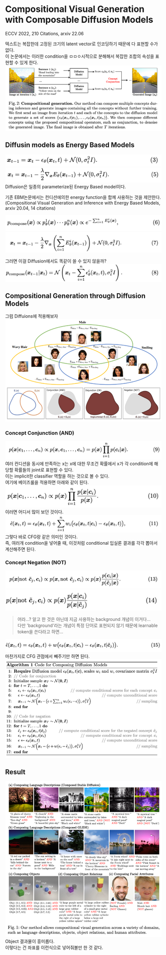 Compositional Visual Generation with Composable Diffusion Models
===
ECCV 2022, 210 Citations, arxiv 22.06
  
텍스트는 복잡한데 고정된 크기의 latent vector로 인코딩하기 때문에 다 표현할 수가 없다.  
이 논문에서는 이러한 condition을 ㅁㅁㅇ시적으로 분해해서 복잡한 조합의 속성을 표현할 수 있게 한다.  
![img_13.png](img_13.png)  

## Diffusin models as Energy Based Models  
![img_1.png](img_1.png)  
![img_2.png](img_2.png)  
Diffusion은 일종의 parameterize된 Energy Based model이다.

기존 EBM논문에서는 컨디션에의한 energy function을 합께 사용하는 것을 제안한다.  
(Compositional Visual Generation and Inference with Energy Based Models, arxiv 20.04, 14 citations)

![img.png](img.png)  
![img_3.png](img_3.png)  

그러면 이걸 Diffusion에서도 똑같이 쓸 수 있지 않을까?  
![img_4.png](img_4.png)  

## Compositional Generation through Diffusion Models  
그럼 Diffuions에 적용해보자  
![img_5.png](img_5.png)   

### Concept Conjunction (AND)  
![img_6.png](img_6.png)  
여러 컨디션을 동시에 만족하는 x는 x에 대한 무조건 확률에서 x가 각 condition에 해당할 확률들의 joint로 표현할 수 있다.  
이는 implicit한 classifier 역할을 하는 것으로 볼 수 있다.  
여기에 베이즈룰을 적용하면 아래와 같이 된다.  
![img_7.png](img_7.png)  
이러면 어디서 많이 보던 것이다.  
![img_8.png](img_8.png)  
그렇다 바로 CFG랑 같은 의미인 것이다.  
즉, 여러개 condition을 넣어줄 때, 이것처럼 conditional 입실론 결과를 각각 뽑아서 계산해주면 된다.  

### Concept Negation (NOT)
![img_9.png](img_9.png)  
![img_10.png](img_10.png)  
> 어라...? 알고 한 것은 아닌데 지금 사용하는 background 개념이 이거다...  
> 다만 'background'라는 개념이 특정 단어로 표현되지 않기 때문에 learnable token을 쓴다라고 하면...  

![img_11.png](img_11.png)  
마찬가지로 CFG 관점에서 빼주기만 하면 된다.  
![img_12.png](img_12.png)  

## Result
![img_14.png](img_14.png)  
Object 결과물이 흥미롭다.  
이렇다는 건 좌표를 이런식으로 넣어줘볼만 한 것 같다.

